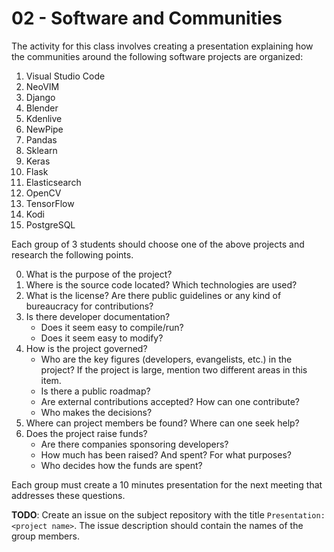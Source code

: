 # 02 - Software and Communities 

<ah-external-content src="slides_cedm.html" />

The activity for this class involves creating a presentation explaining how the communities around the following software projects are organized:

1. Visual Studio Code
2. NeoVIM
3. Django
4. Blender
5. Kdenlive
6. NewPipe
7. Pandas
8. Sklearn
9. Keras
10. Flask 
11. Elasticsearch
12. OpenCV
13. TensorFlow
14. Kodi
15. PostgreSQL

Each group of 3 students should choose one of the above projects and research the following points.

0. What is the purpose of the project?
1. Where is the source code located? Which technologies are used?
2. What is the license? Are there public guidelines or any kind of bureaucracy for contributions?
3. Is there developer documentation?
    - Does it seem easy to compile/run?
    - Does it seem easy to modify?
4. How is the project governed?
    - Who are the key figures (developers, evangelists, etc.) in the project? If the project is large, mention two different areas in this item.
    - Is there a public roadmap?
    - Are external contributions accepted? How can one contribute?
    - Who makes the decisions?
5. Where can project members be found? Where can one seek help?
6. Does the project raise funds?
    - Are there companies sponsoring developers?
    - How much has been raised? And spent? For what purposes?
    - Who decides how the funds are spent?

Each group must create a 10 minutes presentation for the next meeting that addresses these questions.

**TODO**: Create an issue on the subject repository with the title `Presentation: <project name>`. The issue description should contain the names of the group members.

<!-- 
As apresentações da versão do curso 2022/2 podem ser acessadas nos links abaixo: 

1.  [Docker](../../apresentacoes/2022/ApresDocker.pdf)
2.  [GIMP](../../apresentacoes/2022/GIMP.pdf)
3.  [Kubernetes](../../apresentacoes/2022/Kubernetes.pdf)
4.  [flatpak](../../apresentacoes/2022/flatpak.pdf)
5.  Godot engine
6.  [GNOME](../../apresentacoes/2022/gnome.pdf)
7.  [TensorFlow](../../apresentacoes/2022/tensorflow.pdf)
8.  digiKam
9.  [Shotcut](../../apresentacoes/2022/ShotCut.pdf)

-->
